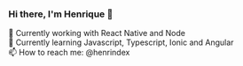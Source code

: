 ### Hi there, I'm Henrique 👋

<!--
**henrindex/henrindex** is a ✨ _special_ ✨ repository because its `README.md` (this file) appears on your GitHub profile.

Here are some ideas to get you started:

- 🔭 Currently working with React Native
- 🌱 Currently learning Javascript and Typescript
- 📫 How to reach me: @henrindex
-->

🔭 Currently working with React Native and Node
<br>
🌱 Currently learning Javascript, Typescript, Ionic and Angular
<br>
📫 How to reach me: @henrindex

